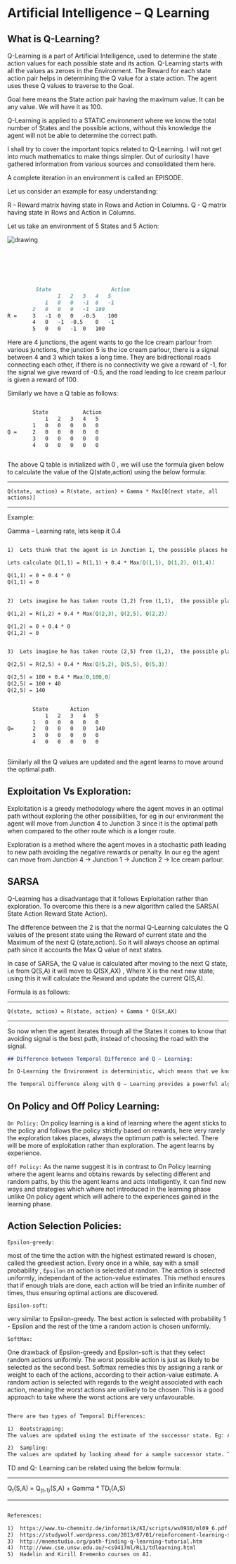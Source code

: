 
# Artificial Intelligence – Q Learning 



## What is Q-Learning?

Q-Learning is a part of Artificial Intelligence, used to determine the state action values for each possible state and its action. Q-Learning starts with all the values as zeroes in the Environment. The Reward for each state action pair helps in determining the Q value for a state action. The agent uses these Q values to traverse to the Goal.

Goal here means the State action pair having the maximum value. It can be any value. We will have it as 100.

Q-Learning is applied to a STATIC environment where we know the total number of States and the possible actions, without this knowledge the agent will not be able to determine the correct path.

I shall try to cover the important topics related to Q-Learning. I will not get into much mathematics to make things simpler. Out of curiosity I have gathered information from various sources and consolidated them here.

A complete iteration in an environment is called an EPISODE.

Let us consider an example for easy understanding:

R - Reward matrix having state in Rows and Action in Columns.
Q - Q matrix having state in Rows and Action in Columns.

Let us take an environment of 5 States and 5 Action:

![drawing](https://github.com/rahulsunder88/AI-Q-Learning/blob/master/article.png "Logo Title Text 1")

```markdown






  	     State	                 Action
        		1	2	3	4	5
         	1	0	0	-1	0	-1
		2	0	0	0	-1	100
R =		3	-1	0	0	-0.5	100
		4	0	-1	-0.5	0	-1
		5	0	0	-1	0	100

```




Here are 4 junctions, the agent wants to go the Ice cream parlour from various junctions, the junction 5 is the ice cream parlour, there is a signal between 4 and 3 which takes a long time. They are bidirectional roads connecting each other, if there is no connectivity we give a reward of -1, for the signal we give reward of -0.5, and the road leading to Ice cream parlour is given a reward of 100.




Similarly we have a Q table as follows:


```markdown

	    State			Action
			1	2	3	4	5
		1	0	0	0	0	0
Q =		2	0	0	0	0	0
		3	0	0	0	0	0
		4	0	0	0	0	0



```

The above Q table is initialized with 0 , we will use the formula given below to calculate the value of the Q(state,action) using the below formula:

-------------------------------------------------------------------------------

`Q(state, action) = R(state, action) + Gamma * Max[Q(next state, all actions)]`

-------------------------------------------------------------------------------

Example:

Gamma – Learning rate, lets keep it 0.4

```markdown

1)	Lets think that the agent is in Junction 1, the possible places he can go is (1,1), (1,2), (1,4)

Lets calculate Q(1,1) = R(1,1) + 0.4 * Max[Q(1,1), Q(1,2), Q(1,4)]

Q(1,1) = 0 + 0.4 * 0
Q(1,1) = 0

```
```markdown

2)	Lets imagine he has taken route (1,2) from (1,1),  the possible places he can go is (2,3), (2,5), (2,2)

Q(1,2) = R(1,2) + 0.4 * Max[Q(2,3), Q(2,5), Q(2,2)]

Q(1,2) = 0 + 0.4 * 0
Q(1,2) = 0

```
```markdown

3)	Lets imagine he has taken route (2,5) from (1,2),  the possible places he can go is (5,2), (5,5), (5,3)

Q(2,5) = R(2,5) + 0.4 * Max[Q(5,2), Q(5,5), Q(5,3)]

Q(2,5) = 100 + 0.4 * Max[0,100,0]
Q(2,5) = 100 + 40
Q(2,5) = 140

```
```markdown

		State		Action
			1	2	3	4	5
		1	0	0	0	0	0
Q=		2	0	0	0	0	140
		3	0	0	0	0	0
		4	0	0	0	0	0
 
```
Similarly all the Q values are updated and the agent learns to move around the optimal path.

## Exploitation Vs Exploration:

Exploitation is a greedy methodology where the agent moves in an optimal path without exploring the other possibilities, for eg in our environment the agent will move from Junction 4 to Junction 3 since it is the optimal path when compared to the other route which is a longer route.

Exploration is a method where the agent moves in a stochastic path leading to new path avoiding the negative rewards or penalty. In our eg the agent can move from Junction 4 -> Junction 1 -> Junction 2 -> Ice cream parlour.

## SARSA

Q-Learning has a disadvantage that it follows Exploitation rather than exploration. To overcome this there is a new algorithm called the SARSA( State Action Reward State Action).



The difference between the 2 is that the normal Q-Learning calculates the Q values of the present state using the Reward of current state and the Maximum of the next Q (state,action). So it will always choose an optimal path since it accounts the Max Q value of next states.

In case of SARSA, the Q value is calculated after moving to the next Q state, i.e from Q(S,A) it will move to Q(SX,AX) , Where X is the next new state, using this it will calculate the Reward and update the current Q(S,A). 

Formula is as follows:

-------------------------------------------------------------------------------

`Q(state, action) = R(state, action) + Gamma * Q(SX,AX)`

-------------------------------------------------------------------------------

So now when the agent iterates through all the States it comes to know that avoiding signal is the best path, instead of choosing the road with the signal.

```markdown
## Difference between Temporal Difference and Q – Learning:

In Q-Learning the Environment is deterministic, which means that we know all the state and its actions where as TD is used for policy evaluation in a non deterministic environment where there is no transition model available , the samples are generated by executing the policy and performing the stochastic value updates based on the states being visited. TD computes the state value for a given policy. Policy here is nothing but random selection of new state. Temporal Difference requires only the experience and not the environment

The Temporal Difference along with Q – Learning provides a powerful algorithm which can be applied to a larger unknown environment.

```

## On Policy and Off Policy Learning:

`On Policy:`
On policy learning is a kind of learning where the agent sticks to the policy and follows the policy strictly based on rewards, here very rarely the exploration takes places, always the optimum path is selected. There will be more of exploitation rather than exploration. The agent learns by experience.

`Off Policy:`
As the name suggest it is in contrast to On Policy learning where the agent learns and obtains rewards by selecting different and random paths, by this the agent learns and acts intelligently, it can find new ways and strategies which where not introduced in the learning phase unlike On policy agent which will adhere to the experiences gained in the learning phase.

## Action Selection Policies:

`Epsilon-greedy: `

most of the time the action with the highest estimated reward is chosen, called the greediest action. Every once in a while, say with a small probability  , `Epsilon` an action is selected at random. The action is selected uniformly, independant of the action-value estimates. This method ensures that if enough trials are done, each action will be tried an infinite number of times, thus ensuring optimal actions are discovered.

`Epsilon-soft: `

very similar to  Epsilon-greedy. The best action is selected with probability 1 - Epsilon  and the rest of the time a random action is chosen uniformly.

`SoftMax: `

One drawback of  Epsilon-greedy and  Epsilon-soft is that they select random actions uniformly. The worst possible action is just as likely to be selected as the second best. Softmax remedies this by assigning a rank or weight to each of the actions, according to their action-value estimate. A random action is selected with regards to the weight associated with each action, meaning the worst actions are unlikely to be chosen. This is a good approach to take where the worst actions are very unfavourable.

```markdown

There are two types of Temporal Differences:

1)	Bootstrapping: 
The values are updated using the estimate of the successor state. Eg: A mouse running for cheese in an environment with a trap(often used example).

2)	Sampling:
The values are updated by looking ahead for a sample successor state. The difference is that Bootstrapping knows its successor states where as sampling does not know its successor states. (Self Driving Cars)

```

TD and Q- Learning can be related using the below formula:

-------------------------------------------------------------------------------

Q<sub>t</sub>(S,A) = Q<sub>(t-1)</sub>(S,A) + Gamma * TD<sub>t</sub>(A,S)

-------------------------------------------------------------------------------


```markdown

References:

1)	https://www.tu-chemnitz.de/informatik/KI/scripts/ws0910/ml09_6.pdf
2)	https://studywolf.wordpress.com/2013/07/01/reinforcement-learning-sarsa-vs-q-learning/
3)	http://mnemstudio.org/path-finding-q-learning-tutorial.htm
4)	http://www.cse.unsw.edu.au/~cs9417ml/RL1/tdlearning.html
5)	Hadelin and Kirill Eremenko courses on AI.


```
